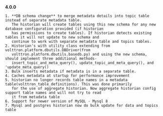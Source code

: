 **4.0.0**

    1. **DB schema change** to merge metadata details into topic table instead of separate metadata table. 
       The historian will create tables using this new schema for any new database configuration provided (if historian 
       has permissions to create tables). If historian detects existing tables it will not update to new schema and 
       continue to work with separate metadata table and topics tables.
    2. Historian's with utility class extending from volttron.platform.dbutils.DBDriver(from 
       volttron.platform.dbutils.basedb.py) and using the new schema, should implement three additional methods- 
       insert_topic_and_meta_query(), update_topic_and_meta_query(), and  'update_meta_query() 
    3. Bulk inserts metadata if metadata is in a separate table.
    4. Caches metadata at startup for performance improvement 
    5. historian no longer records table names in a metadata table(volttron_table_definitions). This was done primarily
       for the use of aggregate historian. Now aggregate historian config support table names and will not try to read 
       it from metadata table
    6. Support for newer version of MySQL - Mysql 8
    7. Mysql and postgres historian now do bulk update for data and topics table
    
        

